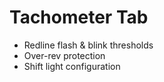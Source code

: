 # Tachometer Tab

- Redline flash & blink thresholds
- Over-rev protection
- Shift light configuration
